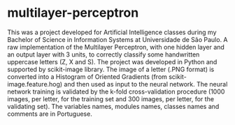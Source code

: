 # multilayer-perceptron
This was a project developed for Artificial Intelligence classes during my Bachelor of Science in Information Systems at Universidade de São Paulo. A raw implementation of the Multilayer Perceptron, with one hidden layer and an output layer with 3 units, to correctly classify some handwritten uppercase letters (Z, X and S). The project was developed in Python and supported by scikit-image library. The image of a letter (.PNG format) is converted into a Histogram of Oriented Gradients (from scikit-image.feature.hog) and then used as input to the neural network. The neural network training is validated by the k-fold cross-validation procedure (1000 images, per letter, for the training set and 300 images, per letter, for the validating set). The variables names, modules names, classes names and comments are in Portuguese.
